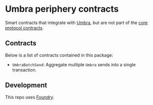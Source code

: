 # Umbra periphery contracts

Smart contracts that integrate with [Umbra](../README.md), but are not part of the [core protocol contracts](../contracts-core/).

## Contracts
Below is a list of contracts contained in this package:
- `UmbraBatchSend`: Aggregate multiple `Umbra` sends into a single transaction.

## Development

This repo uses [Foundry](https://github.com/gakonst/foundry).
